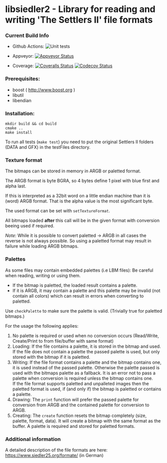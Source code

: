 <!--
Copyright (C) 2005 - 2021 Settlers Freaks <sf-team at siedler25.org>

SPDX-License-Identifier: GPL-2.0-or-later
-->

# libsiedler2 - Library for reading and writing 'The Settlers II' file formats

### Current Build Info

- Github Actions: ![Unit tests](https://github.com/Return-To-The-Roots/libsiedler2/workflows/Unit%20tests/badge.svg)

- Appveyor: [![Appveyor Status](https://ci.appveyor.com/api/projects/status/elq18eld1ulhgm3k/branch/master?svg=true)](https://ci.appveyor.com/project/Flow86/libsiedler2/branch/master)

- Coverage:
[![Coveralls Status](https://coveralls.io/repos/github/Return-To-The-Roots/libsiedler2/badge.svg?branch=master)](https://coveralls.io/github/Return-To-The-Roots/libsiedler2?branch=master)
[![Codecov Status](https://codecov.io/gh/Return-To-The-Roots/libsiedler2/branch/master/graph/badge.svg)](https://codecov.io/gh/Return-To-The-Roots/libsiedler2)


### Prerequisites:

- boost ( http://www.boost.org )
- libutil
- libendian

### Installation:

```
mkdir build && cd build
cmake ..
make install
```

To run all tests (`make test`) you need to put the original Settlers II folders (DATA and GFX) in the testFiles directory.

### Texture format

The bitmaps can be stored in memory in ARGB or paletted format.

The ARGB format is byte BGRA, so 4 bytes define 1 pixel with blue first and alpha last.

If this is interpreted as a 32bit word on a little endian machine than it is (word) ARGB format.
That is the alpha value is the most significant byte.

The used format can be set with `setTextureFormat`.

All bitmaps loaded **after** this call will be in the given format with conversion beeing used if required.   

*Note:* While it is possible to convert paletted -> ARGB in all cases the reverse is not always possible.
So using a paletted format may result in failure while loading ARGB bitmaps.

### Palettes

As some files may contain embedded palettes (i.e LBM files): Be careful when reading, writing or using them.

- If the bitmap is paletted, the loaded result contains a palette.
- If it is ARGB, it may contain a palette and this palette may be invalid (not contain all colors) which can result in errors when converting to paletted.

Use `checkPalette` to make sure the palette is valid. (Trivially true for paletted bitmaps.)

For the usage the following applies:

1. No palette is required or used when no conversion occurs (Read/Write, Create/Print to from file/buffer with same format)
2. Loading: If the file contains a palette, it is stored in the bitmap and used.   
            If the file does not contain a palette the passed palette is used, but only stored with the bitmap if it is paletted.
3. Writing: If the file format contains a palette and the bitmap contains one, it is used instead of the passed palette.
            Otherwise the palette passed is used with the bitmaps palette as a fallback.
            It is an error not to pass a palette when conversion is required unless the bitmap contains one.   
            If the file format supports paletted and unpalleted images then the paletted format is used, if (and only if) the bitmap is paletted or contains a palette.
4. Drawing: The `print` function will prefer the passed palette for conversion from ARGB and the contained palette for conversion to ARGB.
5. Creating: The `create` function resets the bitmap completely (size, palette, format, data).
             It will create a bitmap with the same format as the buffer.
             A palette is required and stored for paletted formats.
             
### Additional information

A detailed description of the file formats are here: https://www.siedler25.org/formate/ (in German)
